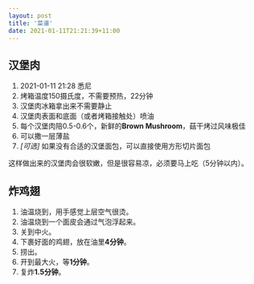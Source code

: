 ```yaml
---
layout: post
title: '菜谱'
date: 2021-01-11T21:21:39+11:00
---
```


## 汉堡肉 
1. 2021-01-11 21:28 悉尼
2. 烤箱温度150摄氏度，不需要预热，22分钟
3. 汉堡肉冰箱拿出来不需要静止
4. 汉堡肉表面和底面（或者烤箱接触处）喷油
5. 每个汉堡肉陪0.5-0.6个，新鲜的**Brown Mushroom**，菇干烤过风味极佳
6. 可以撒一层薄盐
7. *\[可选\]* 如果没有合适的汉堡面包，可以直接使用方形切片面包

这样做出来的汉堡肉会很软嫩，但是很容易凉，必须要马上吃（5分钟以内）。

## 炸鸡翅
1. 油温烧到，用手感觉上层空气很烫。
2. 油温烧到一个面皮会通过气泡浮起来。
3. 关到中火。
4. 下裹好面的鸡翅，放在油里**4分钟**。
5. 捞出。
6. 开到最大火，等**1分钟**。
7. 复炸**1.5分钟**。